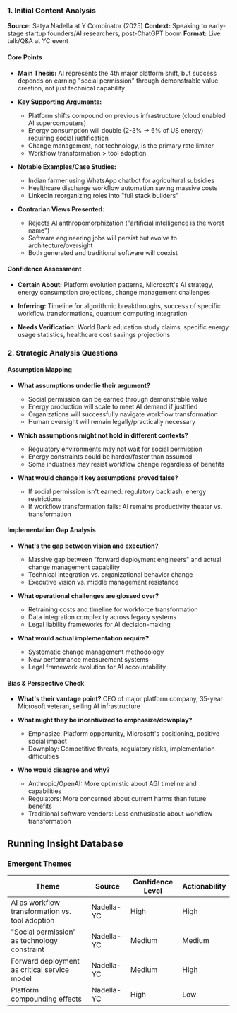 ### 1. Initial Content Analysis
**Source:** Satya Nadella at Y Combinator (2025) 
**Context:** Speaking to early-stage startup founders/AI researchers, post-ChatGPT boom
**Format:** Live talk/Q&A at YC event

#### Core Points
- **Main Thesis:** AI represents the 4th major platform shift, but success depends on earning "social permission" through demonstrable value creation, not just technical capability

- **Key Supporting Arguments:**
    - Platform shifts compound on previous infrastructure (cloud enabled AI supercomputers)
    - Energy consumption will double (2-3% → 6% of US energy) requiring social justification
    - Change management, not technology, is the primary rate limiter
    - Workflow transformation > tool adoption

- **Notable Examples/Case Studies:**
    - Indian farmer using WhatsApp chatbot for agricultural subsidies
    - Healthcare discharge workflow automation saving massive costs
    - LinkedIn reorganizing roles into "full stack builders"

- **Contrarian Views Presented:**
    - Rejects AI anthropomorphization ("artificial intelligence is the worst name")
    - Software engineering jobs will persist but evolve to architecture/oversight
    - Both generated and traditional software will coexist

#### Confidence Assessment
- **Certain About:** Platform evolution patterns, Microsoft's AI strategy, energy consumption projections, change management challenges

- **Inferring:** Timeline for algorithmic breakthroughs, success of specific workflow transformations, quantum computing integration

- **Needs Verification:** World Bank education study claims, specific energy usage statistics, healthcare cost savings projections

### 2. Strategic Analysis Questions
#### Assumption Mapping
- **What assumptions underlie their argument?**
    - Social permission can be earned through demonstrable value
    - Energy production will scale to meet AI demand if justified
    - Organizations will successfully navigate workflow transformation
    - Human oversight will remain legally/practically necessary

- **Which assumptions might not hold in different contexts?**
    - Regulatory environments may not wait for social permission
    - Energy constraints could be harder/faster than assumed
    - Some industries may resist workflow change regardless of benefits

- **What would change if key assumptions proved false?**
    - If social permission isn't earned: regulatory backlash, energy restrictions
    - If workflow transformation fails: AI remains productivity theater vs. transformation

#### Implementation Gap Analysis
- **What's the gap between vision and execution?**
    - Massive gap between "forward deployment engineers" and actual change management capability
    - Technical integration vs. organizational behavior change
    - Executive vision vs. middle management resistance

- **What operational challenges are glossed over?**
    - Retraining costs and timeline for workforce transformation
    - Data integration complexity across legacy systems
    - Legal liability frameworks for AI decision-making

- **What would actual implementation require?**
    - Systematic change management methodology
    - New performance measurement systems
    - Legal framework evolution for AI accountability

#### Bias & Perspective Check
- **What's their vantage point?** CEO of major platform company, 35-year Microsoft veteran, selling AI infrastructure

- **What might they be incentivized to emphasize/downplay?**
    - Emphasize: Platform opportunity, Microsoft's positioning, positive social impact
    - Downplay: Competitive threats, regulatory risks, implementation difficulties

- **Who would disagree and why?**
    - Anthropic/OpenAI: More optimistic about AGI timeline and capabilities
    - Regulators: More concerned about current harms than future benefits
    - Traditional software vendors: Less enthusiastic about workflow transformation

## Running Insight Database

### Emergent Themes

| Theme                                           | Source     | Confidence Level | Actionability |
| ----------------------------------------------- | ---------- | ---------------- | ------------- |
| AI as workflow transformation vs. tool adoption | Nadella-YC | High             | High          |
| "Social permission" as technology constraint    | Nadella-YC | Medium           | Medium        |
| Forward deployment as critical service model    | Nadella-YC | Medium           | High          |
| Platform compounding effects                    | Nadella-YC | High             | Low           |
